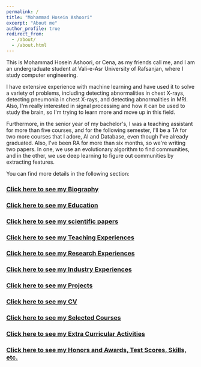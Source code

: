 ```yaml
---
permalink: /
title: "Mohammad Hosein Ashoori"
excerpt: "About me"
author_profile: true
redirect_from:
  - /about/
  - /about.html
---
```


This is Mohammad Hosein Ashoori, or Cena, as my friends call me, and I am an undergraduate student at Vali-e-Asr University of Rafsanjan, where I study computer engineering.

I have extensive experience with machine learning and have used it to solve a variety of problems, including detecting abnormalities in chest X-rays, detecting pneumonia in chest X-rays, and detecting abnormalities in MRI. Also, I'm really interested in signal processing and how it can be used to study the brain, so I'm trying to learn more and move up in this field.

Furthermore, in the senior year of my bachelor's, I was a teaching assistant for more than five courses, and for the following semester, I'll be a TA for two more courses that I adore, AI and Database, even though I've already graduated. Also, I've been RA for more than six months, so we're writing two papers. In one, we use an evolutionary algorithm to find communities, and in the other, we use deep learning to figure out communities by extracting features.

You can find more details in the following section:

### [Click here to see my Biography](/biography/)

### [Click here to see my Education](/education/)

### [Click here to see my scientific papers](/publications/)

### [Click here to see my Teaching Experiences](/teaching/)

### [Click here to see my Research Experiences](/research/)

### [Click here to see my Industry Experiences](/industry/)

### [Click here to see my Projects](/projects/)

### [Click here to see my CV](/cv/)

### [Click here to see my Selected Courses](/selected_courses/)

### [Click here to see my Extra Curricular Activities](/extracurricular/)

### [Click here to see my Honors and Awards, Test Scores, Skills, etc.](/honors_and_extra/)



